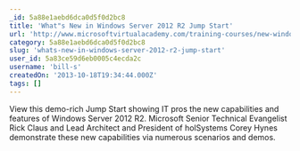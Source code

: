 ```yaml
---
_id: 5a88e1aebd6dca0d5f0d2bc8
title: 'What"s New in Windows Server 2012 R2 Jump Start'
url: 'http://www.microsoftvirtualacademy.com/training-courses/new-windows-server-2012-r2-jump-start?CR_CC=200229591#fbid=3i3gEl3SHIc'
category: 5a88e1aebd6dca0d5f0d2bc8
slug: 'whats-new-in-windows-server-2012-r2-jump-start'
user_id: 5a83ce59d6eb0005c4ecda2c
username: 'bill-s'
createdOn: '2013-10-18T19:34:44.000Z'
tags: []
---
```


View this demo-rich Jump Start showing IT pros the new capabilities and features of Windows Server 2012 R2. Microsoft Senior Technical Evangelist Rick Claus and Lead Architect and President of holSystems Corey Hynes demonstrate these new capabilities via numerous scenarios and demos.
